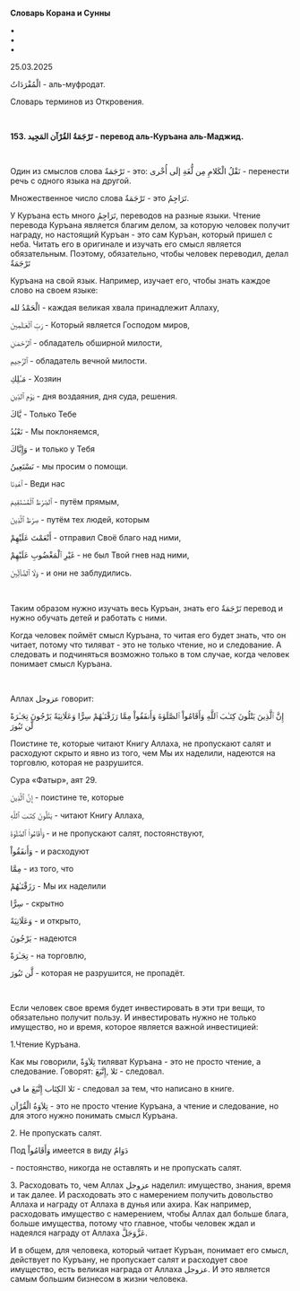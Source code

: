 **Словарь Корана и Сунны**  
  
  
  
•  
•  
•  
  
25.03.2025  
  

الْمُفْرَدَاتُ - аль-муфродат.

Словарь терминов из Откровения.

 

**153. تَرْجَمَةُ القُرْآن المَجِيد - перевод аль-Куръана аль-Маджид.**

 

Один из смыслов слова تَرْجَمَةٌ - это: نَقْلُ الْكَلامِ مِن لُّغَةِ إلَى أُخْرى -
перенести речь с одного языка на другой.

Множественное число слова تَرْجَمَةٌ - это تَرَاجِمُ.

У Куръана есть много تَرَاجِمُ, переводов на разные языки. Чтение перевода
Куръана является благим делом, за которую человек получит награду, но
настоящий Куръан - это сам Куръан, который пришел с неба. Читать его в
оригинале и изучать его смысл является обязательным. Поэтому,
обязательно, чтобы человек переводил, делал تَرْجَمَةٌ

Куръана на свой язык. Например, изучает его, чтобы знать каждое слово на
своем языке:

الْحَمْدُ لله - каждая великая хвала принадлежит Аллаху,

رَبِّ ٱلْعَـٰلَمِينَ - Который является Господом миров,

ٱلرَّحْمَـٰنِ - обладатель обширной милости,

ٱلرَّحِيمِ - обладатель вечной милости.

مَـٰلِكِ - Хозяин

يَوْمِ ٱلدِّينِ - дня воздаяния, дня суда, решения.

يَّاكَ - Только Тебе

نَعْبُدُ - Мы поклоняемся,

وَإِيَّاكَ - и только у Тебя

نَسْتَعِينُ - мы просим о помощи.

ٱهْدِنَا - Веди нас

ٱلصِّرَٰطَ ٱلْمُسْتَقِيمَ - путём прямым,

صِرَٰطَ ٱلَّذِينَ - путём тех людей, которым

أَنْعَمْتَ عَلَيْهِمْ - отправил Своё благо над ними,

غَيْرِ ٱلْمَغْضُوبِ عَلَيْهِمْ - не был Твой гнев над ними,

وَلَا ٱلضَّآلِّينَ - и они не заблудились.

 

Таким образом нужно изучать весь Куръан, знать его تَرْجَمَةٌ перевод и нужно
обучать детей и работать с ними.

Когда человек поймёт смысл Куръана, то читая его будет знать, что он
читает, потому что тиляват - это не только чтение, но и следование. А
следовать и подчиняться возможно только в том случае, когда человек
понимает смысл Куръана.

 

Аллах عزوجل говорит:

إِنَّ ٱلَّذِينَ يَتْلُونَ كِتَـٰبَ ٱللَّهِ وَأَقَامُواْ ٱلصَّلَوٰةَ وَأَنفَقُواْ مِمَّا رَزَقْنَـٰهُمْ سِرًّا وَعَلَانِيَةً
يَرْجُونَ تِجَـٰرَةً لَّن تَبُورَ

Поистине те, которые читают Книгу Аллаха, не пропускают салят и
расходуют скрыто и явно из того, чем Мы их наделили, надеются на
торговлю, которая не разрушится.

Сура «Фатыр», аят 29.

إِنَّ ٱلَّذِينَ - поистине те, которые

يَتْلُونَ كِتَـٰبَ ٱللَّهِ - читают Книгу Аллаха,

وَأَقَامُواْ ٱلصَّلَوٰةَ - и не пропускают салят, постоянствуют,

وَأَنفَقُواْ - и расходуют

مِمَّا - из того, что

رَزَقْنَـٰهُمْ - Мы их наделили

سِرًّا - скрытно

وَعَلَانِيَةً - и открыто,

يَرْجُونَ - надеются

تِجَـٰرَةً - на торговлю,

لَّن تَبُورَ - которая не разрушится, не пропадёт.

 

Если человек свое время будет инвестировать в эти три вещи, то
обязательно получит пользу. И инвестировать нужно не только имущество,
но и время, которое является важной инвестицией:

1.Чтение Куръана.

Как мы говорили, تِلاَوَةٌ тиляват Куръана - это не просто чтение, а
следование. Говорят: تَلا ,إِتَّبَعَ - следовал.

تَلا الكِتَاب إِتَّبَعَ ما في - следовал за тем, что написано в книге.

تِلاَوَةُ الْقُرْآن - это не просто чтение Куръана, а чтение и следование, но
для этого нужно понимать смысл Куръана.

2\. Не пропускать салят.

Под وَأَقَامُواْ имеется в виду دَوَامٌ

\- постоянство, никогда не оставлять и не пропускать салят.

3\. Расходовать то, чем Аллах عزوجل наделил: имущество, знания, время и
так далее. И расходовать это с намерением получить довольство Аллаха и
награду от Аллаха в дунья или ахира. Как например, расходовать имущество
с намерением, чтобы Аллах дал больше блага, больше имущества, потому что
главное, чтобы человек ждал и надеялся награду от Аллаха عَزَّوَجَلَّ.

И в общем, для человека, который читает Куръан, понимает его смысл,
действует по Куръану, не пропускает салят и расходует свое имущество,
есть великая награда от Аллаха عزوجل. И это является самым большим
бизнесом в жизни человека.
